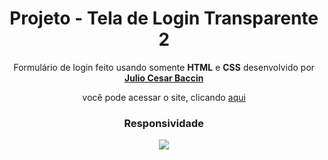 
<h1 align="center"> 
Projeto - Tela de Login Transparente 2
</h1>
 
 <p align="center">
 Formulário de login feito usando somente <strong>HTML</strong> e <strong>CSS</strong> desenvolvido por <a target="_blank" rel="external" href="https://github.com/juliobaccin/"><strong>Julio Cesar Baccin</strong></a>
 </p>

<p align="center">
 você pode acessar o site, clicando <a href="https://juliobaccin.github.io/Projeto-Tela-de-Login-Transparente-2/">aqui</a>
</p>

<div align="center">
<h3>
  Responsividade
 </h3> 
<img src="https://github.com/juliobaccin/Projeto-Tela-de-Login-Transparente-2/blob/main/responsividade.gif">
</div>
